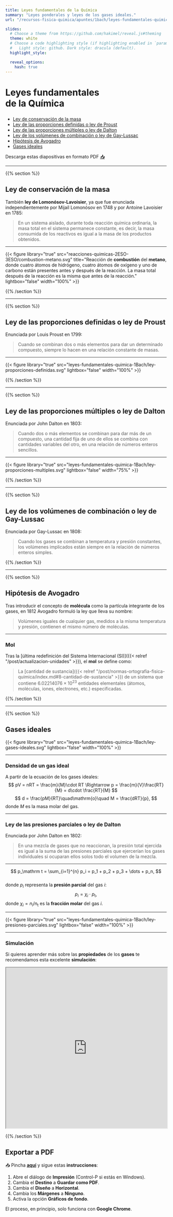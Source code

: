```yaml
---
title: Leyes fundamentales de la Química
summary: "Leyes ponderales y leyes de los gases ideales."
url: "/recursos-fisica-quimica/apuntes/1bach/leyes-fundamentales-quimica/diapositivas"

slides:
  # Choose a theme from https://github.com/hakimel/reveal.js#theming
  theme: white
  # Choose a code highlighting style (if highlighting enabled in `params.toml`)
  #   Light style: github. Dark style: dracula (default).
  highlight_style:

  reveal_options:
    hash: true
---
```


<section data-background-image="/media/logo-diapositivas.svg, qrcode.svg" data-background-size="10%" data-background-position="3.629% 5%, 96.371% 5%">

<h1 style="font-size: 2em"> Leyes fundamentales<br>de la Química </h1>

- [Ley de conservación de la masa](#/1)
- [Ley de las proporciones definidas o ley de Proust](#/2)
- [Ley de las proporciones múltiples o ley de Dalton](#/3)
- [Ley de los volúmenes de combinación o ley de Gay-Lussac](#/4)
- [Hipótesis de Avogadro](#/5)
- [Gases ideales](#/6)

Descarga estas diapositivas en formato PDF [📥](#/PDF)

</section>

---

{{% section %}}

## Ley de conservación de la masa

También **ley de Lomonósov-Lavoisier**, ya que fue enunciada independientemente por Mijaíl Lomonósov en 1748 y por Antoine Lavoisier en 1785:
		
> En un sistema aislado, durante toda reacción química ordinaria, la masa total en el sistema permanece constante, es decir, la masa consumida de los reactivos es igual a la masa de los productos obtenidos.

---

{{< figure library="true" src="reacciones-quimicas-2ESO-3ESO/combustion-metano.svg" title="Reacción de **combustión** del **metano**, donde cuatro átomos de hidrógeno, cuatro átomos de oxígeno y uno de carbono están presentes antes y después de la reacción. La masa total después de la reacción es la misma que antes de la reacción." lightbox="false" width="100%" >}}

{{% /section %}}

---

{{% section %}}
	
## Ley de las proporciones definidas o ley de Proust

Enunciada por Louis Proust en 1799:

> Cuando se combinan dos o más elementos para dar un determinado compuesto, siempre lo hacen en una relación constante de masas.

---

{{< figure library="true" src="leyes-fundamentales-quimica-1Bach/ley-proporciones-definidas.svg" lightbox="false" width="100%" >}}

{{% /section %}}

---

{{% section %}}
	
## Ley de las proporciones múltiples o ley de Dalton

Enunciada por John Dalton en 1803:

> Cuando dos o más elementos se combinan para dar más de un compuesto, una cantidad fija de uno de ellos se combina con cantidades variables del otro, en una relación de números enteros sencillos.

---

{{< figure library="true" src="leyes-fundamentales-quimica-1Bach/ley-proporciones-multiples.svg" lightbox="false" width="75%" >}}

{{% /section %}}

---

{{% section %}}

## Ley de los volúmenes de combinación o ley de Gay-Lussac
		
Enunciada por Gay-Lussac en 1808:

> Cuando los gases se combinan a temperatura y presión constantes, los volúmenes implicados están siempre en la relación de números enteros simples.

{{% /section %}}

---

{{% section %}}

## Hipótesis de Avogadro

Tras introducir el concepto de **molécula** como la partícula integrante de los gases, en 1812 Avogadro formuló la ley que lleva su nombre:

> Volúmenes iguales de cualquier gas, medidos a la misma temperatura y presión, contienen el mismo número de moléculas.

---

### Mol

Tras la [última redefinición del Sistema Internacional (SI)]({{< relref "/post/actualizacion-unidades" >}}), el **mol** se define como:

> La [cantidad de sustancia]({{< relref "/post/normas-ortografia-fisica-quimica/index.md#8-cantidad-de-sustancia" >}}) de un sistema que contiene $6.02214076\times 10^{23}$ entidades elementales (átomos, moléculas, iones, electrones, etc.) especificadas.

{{% /section %}}

---

{{% section %}}
			
## Gases ideales

{{< figure library="true" src="leyes-fundamentales-quimica-1Bach/ley-gases-ideales.svg" lightbox="false" width="100%" >}}

---

### Densidad de un gas ideal

A partir de la ecuación de los gases ideales:
$$
pV = nRT = \frac{m}{M}\cdot RT \Rightarrow p = \frac{m}{V}\frac{RT}{M} = d\cdot \frac{RT}{M}
$$
$$
d = \frac{pM}{RT}\quad\mathrm{o}\quad M = \frac{dRT}{p},
$$
donde $M$ es la masa molar del gas.

---

### Ley de las presiones parciales o ley de Dalton

Enunciada por John Dalton en 1802:
		
> En una mezcla de gases que no reaccionan, la presión total ejercida es igual a la suma de las presiones parciales que ejercerían los gases individuales si ocuparan ellos solos todo el volumen de la mezcla.

---

$$
p_\mathrm t = \sum_{i=1}^{n} p_i = p_1 + p_2 + p_3 + \dots + p_n,
$$		
donde $p_i$ representa la **presión parcial** del gas $i$:
$$
p_i = \chi_i\cdot p_\mathrm t,
$$
donde $\chi_i = n_i/n_\mathrm t$ es la **fracción molar** del gas $i$.

---

{{< figure library="true" src="leyes-fundamentales-quimica-1Bach/ley-presiones-parciales.svg" lightbox="false" width="100%" >}}

---

### Simulación

Si quieres aprender más sobre las **propiedades** de los **gases** te recomendamos esta excelente **simulación**:

<iframe src="https://phet.colorado.edu/sims/html/gas-properties/latest/gas-properties_es.html" width="100%" height="500" scrolling="no" allowfullscreen></iframe>

{{% /section %}}

<section id="PDF" data-visibility="uncounted">

## Exportar a PDF

📥 Pincha [**aquí**](?view=print#) y sigue estas **instrucciones**:

1. Abre el diálogo de **Impresión** (Control-P si estás en Windows).
2. Cambia el **Destino** a **Guardar como PDF**.
3. Cambia el **Diseño** a **Horizontal**.
4. Cambia los **Márgenes** a **Ninguno**.
5. Activa la opción **Gráficos de fondo**.

El proceso, en principio, solo funciona con **Google Chrome**.

</section>